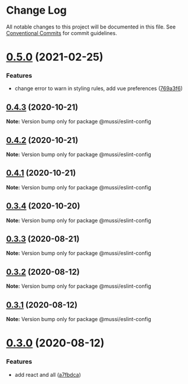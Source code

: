 # Change Log

All notable changes to this project will be documented in this file.
See [Conventional Commits](https://conventionalcommits.org) for commit guidelines.

# [0.5.0](https://github.com/ElMassimo/eslint-config/compare/v0.4.3...v0.5.0) (2021-02-25)


### Features

* change error to warn in styling rules, add vue preferences ([769a3f6](https://github.com/ElMassimo/eslint-config/commit/769a3f67da17f91f1e9f095ca34f8181fac8f4bc))





## [0.4.3](https://github.com/ElMassimo/eslint-config/compare/v0.4.2...v0.4.3) (2020-10-21)

**Note:** Version bump only for package @mussi/eslint-config





## [0.4.2](https://github.com/ElMassimo/eslint-config/compare/v0.4.1...v0.4.2) (2020-10-21)

**Note:** Version bump only for package @mussi/eslint-config





## [0.4.1](https://github.com/ElMassimo/eslint-config/compare/v0.4.0...v0.4.1) (2020-10-21)

**Note:** Version bump only for package @mussi/eslint-config





## [0.3.4](https://github.com/ElMassimo/eslint-config/compare/v0.3.3...v0.3.4) (2020-10-20)

**Note:** Version bump only for package @mussi/eslint-config





## [0.3.3](https://github.com/ElMassimo/eslint-config/compare/v0.3.2...v0.3.3) (2020-08-21)

**Note:** Version bump only for package @mussi/eslint-config





## [0.3.2](https://github.com/ElMassimo/eslint-config/compare/v0.3.1...v0.3.2) (2020-08-12)

**Note:** Version bump only for package @mussi/eslint-config





## [0.3.1](https://github.com/ElMassimo/eslint-config/compare/v0.3.0...v0.3.1) (2020-08-12)

**Note:** Version bump only for package @mussi/eslint-config





# [0.3.0](https://github.com/ElMassimo/eslint-config/compare/v0.2.14...v0.3.0) (2020-08-12)


### Features

* add react and all ([a7fbdca](https://github.com/ElMassimo/eslint-config/commit/a7fbdcad4b20294e26e817fae468f468376e49cf))
